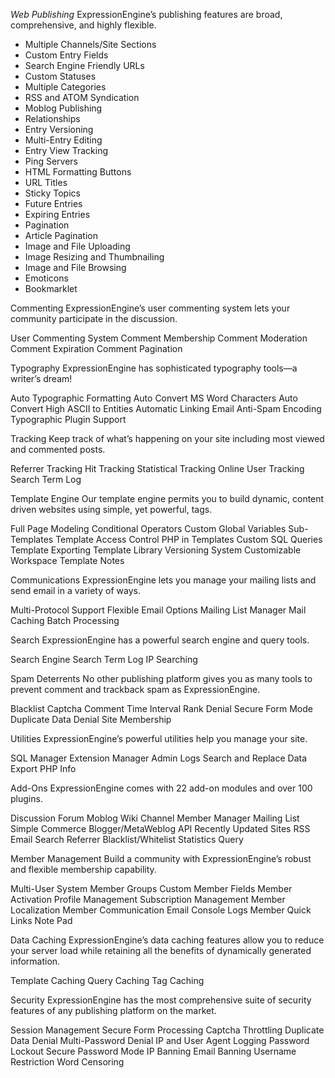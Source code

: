 
*Web Publishing*
ExpressionEngine’s publishing features are broad, comprehensive, and highly flexible.

* Multiple Channels/Site Sections
* Custom Entry Fields
* Search Engine Friendly URLs
* Custom Statuses
* Multiple Categories
* RSS and ATOM Syndication
* Moblog Publishing
* Relationships
* Entry Versioning
* Multi-Entry Editing
* Entry View Tracking
* Ping Servers
* HTML Formatting Buttons
* URL Titles
* Sticky Topics
* Future Entries
* Expiring Entries
* Pagination
* Article Pagination
* Image and File Uploading
* Image Resizing and Thumbnailing
* Image and File Browsing
* Emoticons
* Bookmarklet

Commenting
ExpressionEngine’s user commenting system lets your community participate in the discussion.

User Commenting System
Comment Membership
Comment Moderation
Comment Expiration
Comment Pagination

Typography
ExpressionEngine has sophisticated typography tools—a writer’s dream!

Auto Typographic Formatting
Auto Convert MS Word Characters
Auto Convert High ASCII to Entities
Automatic Linking
Email Anti-Spam Encoding
Typographic Plugin Support

Tracking
Keep track of what’s happening on your site including most viewed and commented posts.

Referrer Tracking
Hit Tracking
Statistical Tracking
Online User Tracking
Search Term Log


Template Engine
Our template engine permits you to build dynamic, content driven websites using simple, yet powerful, tags.

Full Page Modeling
Conditional Operators
Custom Global Variables
Sub-Templates
Template Access Control
PHP in Templates
Custom SQL Queries
Template Exporting
Template Library
Versioning System
Customizable Workspace
Template Notes

Communications
ExpressionEngine lets you manage your mailing lists and send email in a variety of ways.

Multi-Protocol Support
Flexible Email Options
Mailing List Manager
Mail Caching
Batch Processing

Search
ExpressionEngine has a powerful search engine and query tools.

Search Engine
Search Term Log
IP Searching

Spam Deterrents
No other publishing platform gives you as many tools to prevent comment and trackback spam as ExpressionEngine.

Blacklist
Captcha
Comment Time Interval
Rank Denial
Secure Form Mode
Duplicate Data Denial
Site Membership

Utilities
ExpressionEngine’s powerful utilities help you manage your site.

SQL Manager
Extension Manager
Admin Logs
Search and Replace
Data Export
PHP Info

Add-Ons
ExpressionEngine comes with 22 add-on modules and over 100 plugins.

Discussion Forum
Moblog
Wiki
Channel
Member Manager
Mailing List
Simple Commerce
Blogger/MetaWeblog API
Recently Updated Sites
RSS
Email
Search
Referrer
Blacklist/Whitelist
Statistics
Query

Member Management
Build a community with ExpressionEngine’s robust and flexible membership capability.

Multi-User System
Member Groups
Custom Member Fields
Member Activation
Profile Management
Subscription Management
Member Localization
Member Communication
Email Console Logs
Member Quick Links
Note Pad

Data Caching
ExpressionEngine’s data caching features allow you to reduce your server load while retaining all the benefits of dynamically generated information.

Template Caching
Query Caching
Tag Caching

Security
ExpressionEngine has the most comprehensive suite of security features of any publishing platform on the market.

Session Management
Secure Form Processing
Captcha
Throttling
Duplicate Data Denial
Multi-Password Denial
IP and User Agent Logging
Password Lockout
Secure Password Mode
IP Banning
Email Banning
Username Restriction
Word Censoring